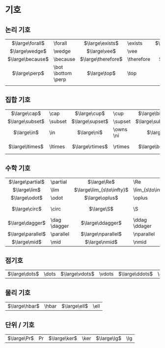 # 기호
## 논리 기호

|                  |                            |                    |            |                  |          |
| :--------------: | :------------------------- | :----------------: | :--------- | :--------------: | :------- |
| $\large\forall$  | \forall                    |  $\large\exists$   | \exists    | $\large\nexists$ | \nexists |
|  $\large\wedge$  | \wedge                     |    $\large\vee$    | \vee       |                  |          |
| $\large\because$ | \because                   | $\large\therefore$ | \therefore |   $\large\neg$   | \neg     |
|  $\large\perp$   | \bot<br/>\bottom<br/>\perp |    $\large\top$    | \top       |                  |          |
|                  |                            |                    |            |                  |          |
## 집합 기호

|                 |         |                 |               |                   |                   |                   |           |
| :-------------: | :------ | :-------------: | :------------ | :---------------: | :---------------- | :---------------: | :-------- |
|  $\large\cap$   | \cap    |  $\large\cup$   | \cup          |  $\large\bigcap$  | \bigcap           |  $\large\bigcup$  | \bigcup   |
| $\large\subset$ | \subset | $\large\supset$ | \supset       | $\large\subseteq$ | \subseteq         | $\large\supseteq$ | \supseteq |
|   $\large\in$   | \in     |   $\large\ni$   | \owns<br/>\ni |     $\large$      |                   |     $\large$      |           |
| $\large\ltimes$ | \ltimes | $\large\rtimes$ | \rtimes       |  $\large\bowtie$  | \bowtie<br/>\Join |     $\large$      |           |
## 수학 기호
|                   |                  |                           |                     |                 |                   |
| :---------------: | :--------------- | :-----------------------: | :------------------ | :-------------: | :---------------- |
| $\large\partial$  | \partial         |        $\large\Re$        | \Re                 |   $\large\Im$   | \Im               |
|   $\large\lim$    | \lim             | $\large\lim_{s\to\infty}$ | \lim_\{s\to\infty\} |                 |                   |
|   $\large\odot$   | \odot            |      $\large\oplus$       | \oplus              | $\large\otimes$ | \otimes           |
|   $\large\circ$   | \circ            |        $\large\S$         | \S                  | $\large\infty$  | \infty<br/>\infin |
|  $\large\dagger$  | \dag<br/>\dagger |     $\large\ddagger$      | \ddag<br/>\ddager   |    $\large$     |                   |
| $\large\parallel$ | \parallel        |    $\large\nparallel$     | \nparallel          |                 |                   |
|   $\large\mid$    | \mid             |       $\large\nmid$       | \nmid               |                 |                   |
## 점기호
|               |       |                |        |                |        |     |     |
| :-----------: | :---- | :------------: | :----- | :------------: | :----- | :-: | :-- |
| $\large\dots$ | \dots | $\large\vdots$ | \vdots | $\large\ddots$ | \ddots |     |     |
## 물리 기호
|               |       |              |      |
| ------------- | ----- | ------------ | ---- |
| $\large\hbar$ | \hbar | $\large\ell$ | \ell |
## 단위 / 기호
|             |     |              |      |             |     |
| :---------: | :-- | :----------: | :--- | :---------: | :-- |
| $\large\Pr$ | Pr  | $\large\ker$ | \ker | $\large\lg$ | \lg |


